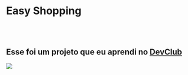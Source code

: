 <h1>Easy Shopping</h1>
<br>
<br>
<h2>Esse foi um projeto que eu aprendi no <a href="https://rodolfomori.com.br/devclub">DevClub</a></h2>

<img src="https://github.com/Pedro140000/easy-shopping/blob/main/Captura%20de%20tela%202023-07-17%20184315.png?raw=true">
